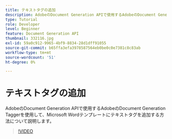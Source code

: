 ```yaml
---
title: テキストタグの追加
description: AdobeのDocument Generation APIで使用するAdobeのDocument Generation Taggerを使用して、Microsoft Wordテンプレートにテキストタグを追加する方法について説明します
type: Tutorial
role: Developer
level: Beginner
feature: Document Generation API
thumbnail: 332116.jpg
exl-id: 59a0c912-9965-4bf9-8834-28d1dff91055
source-git-commit: b65ffa3efa3978587564eb0be0c0e7381c8c83ab
workflow-type: tm+mt
source-wordcount: '51'
ht-degree: 0%

---
```


# テキストタグの追加

AdobeのDocument Generation APIで使用するAdobeのDocument Generation Taggerを使用して、Microsoft Wordテンプレートにテキストタグを追加する方法について説明します。

>[!VIDEO](https://video.tv.adobe.com/v/332116?hidetitle=true)
